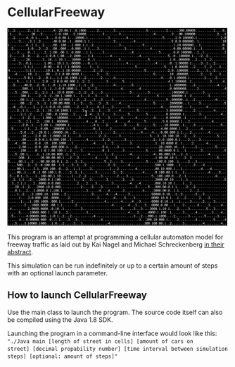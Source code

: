 # CellularFreeway


![preview pic](preview.png)



This program is an attempt at programming a cellular automaton model for freeway traffic as laid out by Kai Nagel and Michael Schreckenberg [in their abstract](http://www.pd.infn.it/~agarfa/didattica/met_comp/lab_20140108/1992_origca.pdf).

This simulation can be run indefinitely or up to a certain amount of steps with an optional launch parameter.  

## How to launch CellularFreeway

Use the main class to launch the program. The source code itself can also be compiled using the Java 1.8 SDK.

Launching the program in a command-line interface would look like this:
<code>"./Java main [length of street in cells] [amount of cars on street] [decimal propability number] [time interval between simulation steps] [optional: amount of steps]"</code>